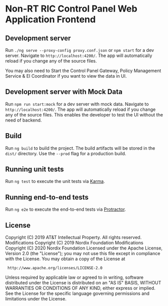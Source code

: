 # Non-RT RIC Control Panel Web Application Frontend

## Development server

Run `./ng serve --proxy-config proxy.conf.json` or `npm start` for a dev server. Navigate to `http://localhost:4200/`. The app will automatically reload if you change any of the source files.

You may also need to Start the Control Panel Gateway, Policy Management Service & EI Coordinator if you want to view the data in UI.

## Development server with Mock Data
Run `npm run start:mock` for a dev server with mock data. Navigate to `http://localhost:4200/`. The app will automatically reload if you change any of the source files. This enables the developer to test the UI without the need of backend.

## Build

Run `ng build` to build the project. The build artifacts will be stored in the `dist/` directory. Use the `--prod` flag for a production build.

## Running unit tests

Run `ng test` to execute the unit tests via [Karma](https://karma-runner.github.io).

## Running end-to-end tests

Run `ng e2e` to execute the end-to-end tests via [Protractor](http://www.protractortest.org/).

## License

Copyright (C) 2019 AT&T Intellectual Property. All rights reserved.
Modifications Copyright (C) 2019 Nordix Foundation
Modifications Copyright (C) 2020 Nordix Foundation
Licensed under the Apache License, Version 2.0 (the "License");
you may not use this file except in compliance with the License.
You may obtain a copy of the License at

     http://www.apache.org/licenses/LICENSE-2.0

Unless required by applicable law or agreed to in writing, software
distributed under the License is distributed on an "AS IS" BASIS,
WITHOUT WARRANTIES OR CONDITIONS OF ANY KIND, either express or implied.
See the License for the specific language governing permissions and
limitations under the License.
